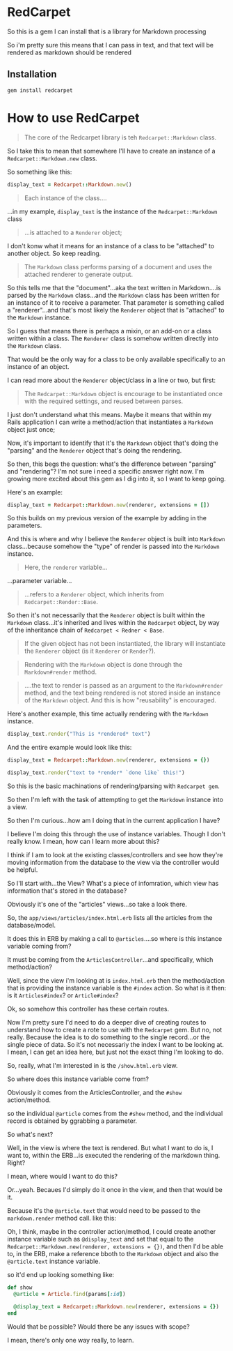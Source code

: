 # RedCarpet
So this is a gem I can install that is a library for Markdown processing

So i'm pretty sure this means that I can pass in text, and that text will be rendered as markdown should be rendered

## Installation
```
gem install redcarpet
```

# How to use RedCarpet
>The core of the Redcarpet library is teh `Redcarpet::Markdown` class.

So I take this to mean that somewhere I'll have to create an instance of a `Redcarpet::Markdown.new` class. 

So something like this: 

```ruby
display_text = Redcarpet::Markdown.new()
```

>Each instance of the class....

...in my example, `display_text` is the instance of the `Redcarpet::Markdown` class

>...is attached to a `Renderer` object;

I don't konw what it means for an instance of a class to be "attached" to another object. So keep reading.

>The `Markdown` class performs parsing of a document and uses the attached renderer to generate output. 

So this tells me that the "document"...aka the text written in Markdown....is parsed by the `Markdown` class...and the `Markdown` class has been written for an instance of it to receive a parameter. That parameter is something called a "renderer"...and that's most likely the `Renderer` object that is "attached" to the `Markdown` instance. 

So I guess that means there is perhaps a mixin, or an add-on or a class written within a class. The `Renderer` class is somehow written directly into the `Markdown` class. 

That would be the only way for a class to be only available specifically to an instance of an object. 

I can read more about the `Renderer` object/class in a line or two, but first: 

>The `Redcarpet::Markdown` object is encourage to be instantiated once with the required settings, and reused between parses. 

I just don't understand what this means. Maybe it means that within my Rails application I can write a method/action that instantiates a `Markdown` object just once; 

Now, it's important to identify that it's the `Markdown` object that's doing the "parsing" and the `Renderer` object that's doing the rendering. 

So then, this begs the question: what's the difference between "parsing" and "rendering"? I'm not sure i need a specific answer right now. I'm growing more excited about this gem as I dig into it, so I want to keep going. 

Here's an example:

```ruby
display_text = Redcarpet::Markdown.new(renderer, extensions = [])
```

So this builds on my previous version of the example by adding in the parameters. 

And this is where and why I believe the `Renderer` object is built into `Markdown` class...because somehow the "type" of render is passed into the `Markdown` instance. 

>Here, the `renderer` variable... 

...parameter variable...

>...refers to a `Renderer` object, which inherits from `Redcarpet::Render::Base`. 

So then it's not necessarily that the `Renderer` object is built within the `Markdown` class...it's inherited and lives within the `Redcarpet` object, by way of the inheritance chain of `Redcarpet < Redner < Base`. 

>If the given object has not been instantiated, the library will instantiate the `Renderer` object (is it `Renderer` or `Render`?). 

>Rendering with the `Markdown` object is done through the `Markdown#render` method. 

>....the text to render is passed as an argument to the `Markdown#render` method, and the text being rendered is not stored inside an instance of the `Markdown` object. And this is how "reusability" is encouraged.

Here's another example, this time actually rendering with the `Markdown` instance. 

```ruby
display_text.render("This is *rendered* text")
```

And the entire example would look like this: 

```ruby
display_text = Redcarpet::Markdown.new(renderer, extensions = {})

display_text.render("text to *render* `done like` this!")
```

So this is the basic machinations of rendering/parsing with `Redcarpet gem`. 

So then I'm left with the task of attempting to get the `Markdown` instance into a view. 

So then I'm curious...how am I doing that in the current application I have? 

I believe I'm doing this through the use of instance variables. Though I don't really know. I mean, how can I learn more about this? 

I think if I am to look at the existing classes/controllers and see how they're moving information from the database to the view via the controller would be helpful. 

So I'll start with...the View? What's a piece of infomration, which view has information that's stored in the database? 

Obviously it's one of the "articles" views...so take a look there. 

So, the `app/views/articles/index.html.erb` lists all the articles from the database/model. 

It does this in ERB by making a call to `@articles`....so where is this instance variable coming from? 

It must be coming from the `ArticlesController`...and specifically, which method/action? 

Well, since the view i'm looking at is `index.html.erb` then the method/action that is providing the instance variable is the `#index` action. So what is it then: is it `Articles#index`? or `Article#index`?

Ok, so somehow this controller has these certain routes. 

Now I'm pretty sure I'd need to do a deeper dive of creating routes to understand how to create a rote to use with the `Redcarpet` gem. But no, not really. Because the idea is to do something to the single record...or the single piece of data. So it's not necessariy the index I want to be looking at. I mean, I can get an idea here, but just not the exact thing I'm looking to do. 


So, really, what I'm interested in is the `/show.html.erb` view. 

So where does this instance variable come from? 

Obviously it comes from the ArticlesController, and the `#show` action/method. 

so the individual `@article` comes from the `#show` method, and the individual record is obtained by ggrabbing a parameter. 

So what's next?

Well, in the view is where the text is rendered. But what I want to do is, I want to, within the ERB...is executed the rendering of the markdown thing. Right? 

I mean, where would I want to do this? 

Or...yeah. Becaues I'd simply do it once in the view, and then that would be it. 

Because it's the `@article.text` that would need to be passed to the `markdown.render` method call. like this: 

Oh, I think, maybe in the controller action/method, I could create another instance variable such as `@display_text` and set that equal to the `Redcarpet::Markdown.new(renderer, extensions = {})`, and then I'd be able to, in the ERB, make a reference bboth to the `Markdown` object and also the `@article.text` instance variable. 

so it'd end up looking something like: 

```ruby
def show
  @article = Article.find(params[:id])

  @display_text = Redcarpet::Markdown.new(renderer, extensions = {})
end
```

Would that be possible? Would there be any issues with scope?

I mean, there's only one way really, to learn. 